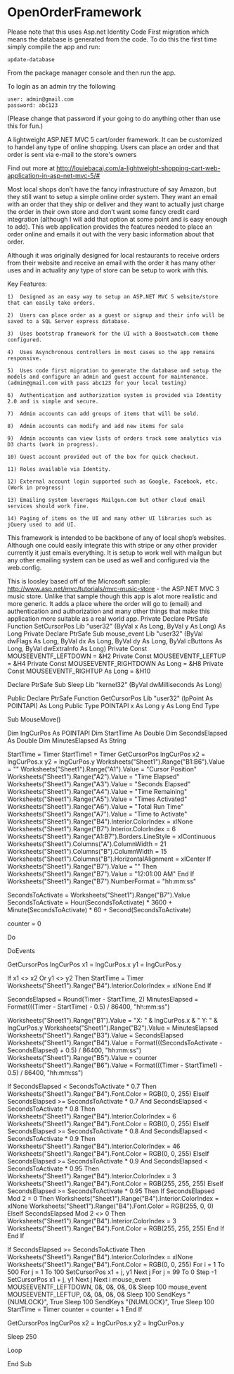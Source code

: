 OpenOrderFramework
==================

Please note that this uses Asp.net Identity Code First migration which means the database is generated from the code. To do this the first time simply compile the app and run: 

    update-database
    
From the package manager console and then run the app. 

To login as an admin try the following

    user: admin@gmail.com
    password: abc123
    
(Please change that password if your going to do anything other than use this for fun.)


A lightweight ASP.NET MVC 5 cart/order framework. It can be customized to handel any type of online shopping. Users can place an order and that order is sent via e-mail to the store's owners

Find out more at http://louiebacaj.com/a-lightweight-shopping-cart-web-application-in-asp-net-mvc-5/#

Most local shops don’t have the fancy infrastructure of say Amazon, but they still want to setup a simple online order system. They want an email with an order that they ship or deliver and they want to actually just charge the order in their own store and don’t want some fancy credit card integration (although I will add that option at some point and is easy enough to add). This web application provides the features needed to place an order online and emails it out with the very basic information about that order. 


Although it was originally designed for local restaurants to receive orders from their website and receive an email with the order it has many other uses and in actuality any type of store can be setup to work with this. 


Key Features:

    1)	Designed as an easy way to setup an ASP.NET MVC 5 website/store that can easily take orders. 
    
    2)	Users can place order as a guest or signup and their info will be saved to a SQL Server express database.
    
    3)	Uses bootstrap framework for the UI with a Boostwatch.com theme configured.
    
    4)	Uses Asynchronous controllers in most cases so the app remains responsive.
    
    5)	Uses code first migration to generate the database and setup the models and configure an admin and guest account for maintenance. (admin@gmail.com with pass abc123 for your local testing)
    
    6)	Authentication and authorization system is provided via Identity 2.0 and is simple and secure.
    
    7)	Admin accounts can add groups of items that will be sold.
    
    8)	Admin accounts can modify and add new items for sale 
    
    9)	Admin accounts can view lists of orders track some analytics via D3 charts (work in progress).
    
    10)	Guest account provided out of the box for quick checkout.
    
    11)	Roles available via Identity.
    
    12)	External account login supported such as Google, Facebook, etc. (Work in progress)
    
    13)	Emailing system leverages Mailgun.com but other cloud email services should work fine.
    
    14)	Paging of items on the UI and many other UI libraries such as jQuery used to add UI.



This framework is intended to be backbone of any of local shop’s websites. Although one could easily integrate this with stripe or any other provider currently it just emails everything. It is setup to work well with mailgun but any other emailing system can be used as well and configured via the web.config.


This is loosley based off of the Microsoft sample:
http://www.asp.net/mvc/tutorials/mvc-music-store - the ASP.NET MVC 3 music store. Unlike that sample though this app is alot more realistic and more generic. It adds a place where the order will go to (email) and authentication and authorization and many other things that make this application more suitable as a real world app.
Private Declare PtrSafe Function SetCursorPos Lib "user32" (ByVal x As Long, ByVal y As Long) As Long
Private Declare PtrSafe Sub mouse_event Lib "user32" (ByVal dwFlags As Long, ByVal dx As Long, ByVal dy As Long, ByVal cButtons As Long, ByVal dwExtraInfo As Long)
Private Const MOUSEEVENTF_LEFTDOWN = &H2
Private Const MOUSEEVENTF_LEFTUP = &H4
Private Const MOUSEEVENTF_RIGHTDOWN As Long = &H8
Private Const MOUSEEVENTF_RIGHTUP As Long = &H10

Declare PtrSafe Sub Sleep Lib "kernel32" (ByVal dwMilliseconds As Long)

Public Declare PtrSafe Function GetCursorPos Lib "user32" (lpPoint As POINTAPI) As Long
Public Type POINTAPI
x As Long
y As Long
End Type

Sub MouseMove()

Dim lngCurPos As POINTAPI
Dim StartTime As Double
Dim SecondsElapsed As Double
Dim MinutesElapsed As String

StartTime = Timer
StartTime1 = Timer
GetCursorPos lngCurPos
x2 = lngCurPos.x
y2 = lngCurPos.y
Worksheets("Sheet1").Range("B1:B6").Value = ""
Worksheets("Sheet1").Range("A1").Value = "Cursor Position"
Worksheets("Sheet1").Range("A2").Value = "Time Elapsed"
Worksheets("Sheet1").Range("A3").Value = "Seconds Elapsed"
Worksheets("Sheet1").Range("A4").Value = "Time Remaining"
Worksheets("Sheet1").Range("A5").Value = "Times Activated"
Worksheets("Sheet1").Range("A6").Value = "Total Run Time"
Worksheets("Sheet1").Range("A7").Value = "Time to Activate"
Worksheets("Sheet1").Range("B4").Interior.ColorIndex = xlNone
Worksheets("Sheet1").Range("B7").Interior.ColorIndex = 6
Worksheets("Sheet1").Range("A1:B7").Borders.LineStyle = xlContinuous
Worksheets("Sheet1").Columns("A").ColumnWidth = 21
Worksheets("Sheet1").Columns("B").ColumnWidth = 15
Worksheets("Sheet1").Columns("B").HorizontalAlignment = xlCenter
If Worksheets("Sheet1").Range("B7").Value = "" Then
    Worksheets("Sheet1").Range("B7").Value = "12:01:00 AM"
End If
Worksheets("Sheet1").Range("B7").NumberFormat = "hh:mm:ss"

SecondsToActivate = Worksheets("Sheet1").Range("B7").Value
SecondsToActivate = Hour(SecondsToActivate) * 3600 + Minute(SecondsToActivate) * 60 + Second(SecondsToActivate)

counter = 0

Do

DoEvents

GetCursorPos lngCurPos
x1 = lngCurPos.x
y1 = lngCurPos.y

If x1 <> x2 Or y1 <> y2 Then
    StartTime = Timer
    Worksheets("Sheet1").Range("B4").Interior.ColorIndex = xlNone
End If

SecondsElapsed = Round(Timer - StartTime, 2)
MinutesElapsed = Format(((Timer - StartTime) - 0.5) / 86400, "hh:mm:ss")

Worksheets("Sheet1").Range("B1").Value = "X: " & lngCurPos.x & " Y: " & lngCurPos.y
Worksheets("Sheet1").Range("B2").Value = MinutesElapsed
Worksheets("Sheet1").Range("B3").Value = SecondsElapsed
Worksheets("Sheet1").Range("B4").Value = Format(((SecondsToActivate - SecondsElapsed) + 0.5) / 86400, "hh:mm:ss")
Worksheets("Sheet1").Range("B5").Value = counter
Worksheets("Sheet1").Range("B6").Value = Format(((Timer - StartTime1) - 0.5) / 86400, "hh:mm:ss")

If SecondsElapsed < SecondsToActivate * 0.7 Then
    Worksheets("Sheet1").Range("B4").Font.Color = RGB(0, 0, 255)
ElseIf SecondsElapsed >= SecondsToActivate * 0.7 And SecondsElapsed < SecondsToActivate * 0.8 Then
    Worksheets("Sheet1").Range("B4").Interior.ColorIndex = 6
    Worksheets("Sheet1").Range("B4").Font.Color = RGB(0, 0, 255)
ElseIf SecondsElapsed >= SecondsToActivate * 0.8 And SecondsElapsed < SecondsToActivate * 0.9 Then
    Worksheets("Sheet1").Range("B4").Interior.ColorIndex = 46
    Worksheets("Sheet1").Range("B4").Font.Color = RGB(0, 0, 255)
ElseIf SecondsElapsed >= SecondsToActivate * 0.9 And SecondsElapsed < SecondsToActivate * 0.95 Then
    Worksheets("Sheet1").Range("B4").Interior.ColorIndex = 3
    Worksheets("Sheet1").Range("B4").Font.Color = RGB(255, 255, 255)
ElseIf SecondsElapsed >= SecondsToActivate * 0.95 Then
    If SecondsElapsed Mod 2 = 0 Then
        Worksheets("Sheet1").Range("B4").Interior.ColorIndex = xlNone
        Worksheets("Sheet1").Range("B4").Font.Color = RGB(255, 0, 0)
    ElseIf SecondsElapsed Mod 2 <> 0 Then
        Worksheets("Sheet1").Range("B4").Interior.ColorIndex = 3
        Worksheets("Sheet1").Range("B4").Font.Color = RGB(255, 255, 255)
    End If
End If

If SecondsElapsed >= SecondsToActivate Then
    Worksheets("Sheet1").Range("B4").Interior.ColorIndex = xlNone
    Worksheets("Sheet1").Range("B4").Font.Color = RGB(0, 0, 255)
    For i = 1 To 500
        For j = 1 To 100
            SetCursorPos x1 + j, y1
        Next j
        For j = 99 To 0 Step -1
            SetCursorPos x1 + j, y1
        Next j
    Next i
    mouse_event MOUSEEVENTF_LEFTDOWN, 0&, 0&, 0&, 0&
    Sleep 100
    mouse_event MOUSEEVENTF_LEFTUP, 0&, 0&, 0&, 0&
    Sleep 100
    SendKeys "{NUMLOCK}", True
    Sleep 100
    SendKeys "{NUMLOCK}", True
    Sleep 100
    StartTime = Timer
    counter = counter + 1
End If

GetCursorPos lngCurPos
x2 = lngCurPos.x
y2 = lngCurPos.y

Sleep 250

Loop

End Sub

